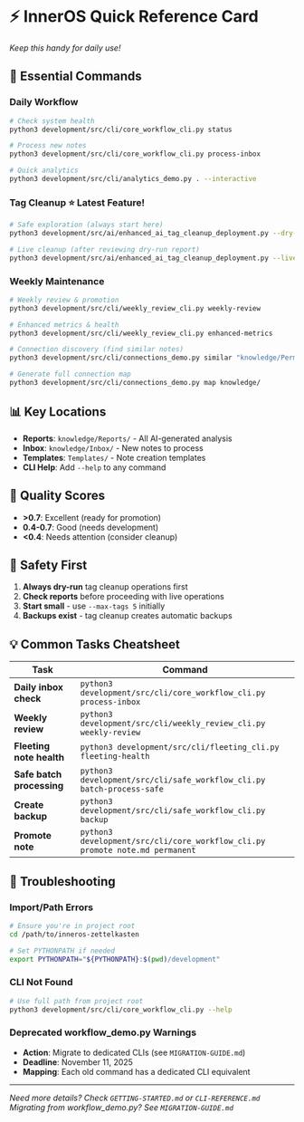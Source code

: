 # ⚡ InnerOS Quick Reference Card

*Keep this handy for daily use!*

## 🚀 Essential Commands

### **Daily Workflow**
```bash
# Check system health
python3 development/src/cli/core_workflow_cli.py status

# Process new notes
python3 development/src/cli/core_workflow_cli.py process-inbox

# Quick analytics
python3 development/src/cli/analytics_demo.py . --interactive
```

### **Tag Cleanup** ⭐ Latest Feature!
```bash
# Safe exploration (always start here)
python3 development/src/ai/enhanced_ai_tag_cleanup_deployment.py --dry-run --max-tags 10

# Live cleanup (after reviewing dry-run report)
python3 development/src/ai/enhanced_ai_tag_cleanup_deployment.py --live --max-tags 10
```

### **Weekly Maintenance**
```bash
# Weekly review & promotion
python3 development/src/cli/weekly_review_cli.py weekly-review

# Enhanced metrics & health
python3 development/src/cli/weekly_review_cli.py enhanced-metrics

# Connection discovery (find similar notes)
python3 development/src/cli/connections_demo.py similar "knowledge/Permanent Notes/your-note.md" knowledge/

# Generate full connection map
python3 development/src/cli/connections_demo.py map knowledge/
```

## 📊 Key Locations

- **Reports**: `knowledge/Reports/` - All AI-generated analysis
- **Inbox**: `knowledge/Inbox/` - New notes to process
- **Templates**: `Templates/` - Note creation templates
- **CLI Help**: Add `--help` to any command

## 🎯 Quality Scores

- **>0.7**: Excellent (ready for promotion)
- **0.4-0.7**: Good (needs development)
- **<0.4**: Needs attention (consider cleanup)

## 🚨 Safety First

1. **Always dry-run** tag cleanup operations first
2. **Check reports** before proceeding with live operations
3. **Start small** - use `--max-tags 5` initially
4. **Backups exist** - tag cleanup creates automatic backups

## 💡 Common Tasks Cheatsheet

| **Task** | **Command** |
|----------|-------------|
| **Daily inbox check** | `python3 development/src/cli/core_workflow_cli.py process-inbox` |
| **Weekly review** | `python3 development/src/cli/weekly_review_cli.py weekly-review` |
| **Fleeting note health** | `python3 development/src/cli/fleeting_cli.py fleeting-health` |
| **Safe batch processing** | `python3 development/src/cli/safe_workflow_cli.py batch-process-safe` |
| **Create backup** | `python3 development/src/cli/safe_workflow_cli.py backup` |
| **Promote note** | `python3 development/src/cli/core_workflow_cli.py promote note.md permanent` |

## 🔧 Troubleshooting

### **Import/Path Errors**
```bash
# Ensure you're in project root
cd /path/to/inneros-zettelkasten

# Set PYTHONPATH if needed
export PYTHONPATH="${PYTHONPATH}:$(pwd)/development"
```

### **CLI Not Found**
```bash
# Use full path from project root
python3 development/src/cli/core_workflow_cli.py --help
```

### **Deprecated workflow_demo.py Warnings**
- **Action**: Migrate to dedicated CLIs (see `MIGRATION-GUIDE.md`)
- **Deadline**: November 11, 2025
- **Mapping**: Each old command has a dedicated CLI equivalent

---
*Need more details? Check `GETTING-STARTED.md` or `CLI-REFERENCE.md`*
*Migrating from workflow_demo.py? See `MIGRATION-GUIDE.md`*
